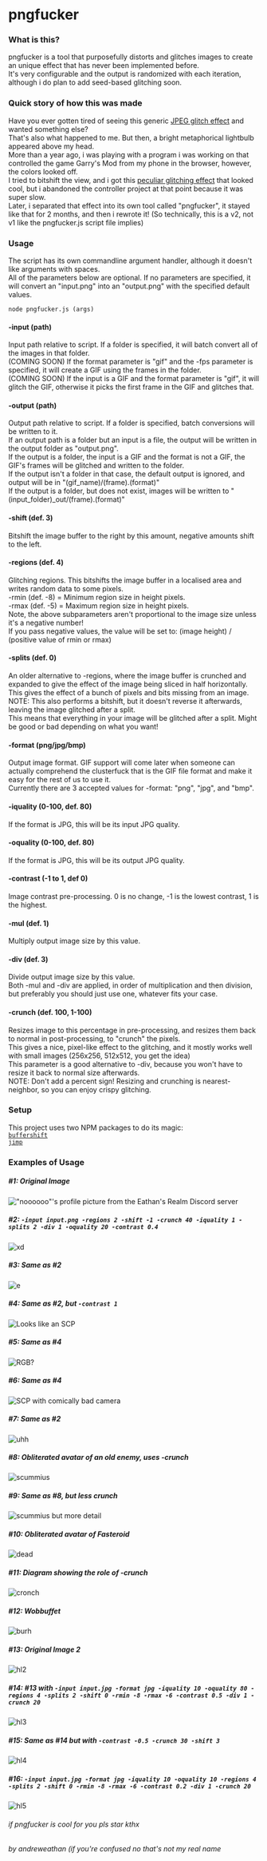 # pngfucker
### What is this?
pngfucker is a tool that purposefully distorts and glitches images to create an unique effect that has never been implemented before.  
It's very configurable and the output is randomized with each iteration, although i do plan to add seed-based glitching soon.
### Quick story of how this was made
Have you ever gotten tired of seeing this generic [JPEG glitch effect](https://cdn.discordapp.com/attachments/701973402973634681/916383906243178496/glitch.jpeg) and wanted something else?  
That's also what happened to me. But then, a bright metaphorical lightbulb appeared above my head.  
More than a year ago, i was playing with a program i was working on that controlled the game Garry's Mod from my phone in the browser, however, the colors looked off.  
I tried to bitshift the view, and i got this [peculiar glitching effect](https://cdn.discordapp.com/attachments/868443505045962783/915652437837242398/unknown.png) that looked cool, but i abandoned the controller project at that point because it was super slow.  
Later, i separated that effect into its own tool called "pngfucker", it stayed like that for 2 months, and then i rewrote it! (So technically, this is a v2, not v1 like the pngfucker.js script file implies)
  
### Usage
The script has its own commandline argument handler, although it doesn't like arguments with spaces.  
All of the parameters below are optional. If no parameters are specified, it will convert an "input.png" into an "output.png" with the specified default values.
  
`node pngfucker.js (args)`  
#### -input (path)
Input path relative to script. If a folder is specified, it will batch convert all of the images in that folder.  
(COMING SOON) If the format parameter is "gif" and the -fps parameter is specified, it will create a GIF using the frames in the folder.  
(COMING SOON) If the input is a GIF and the format parameter is "gif", it will glitch the GIF, otherwise it picks the first frame in the GIF and glitches that.  
  
#### -output (path)  
Output path relative to script. If a folder is specified, batch conversions will be written to it.  
If an output path is a folder but an input is a file, the output will be written in the output folder as "output.png".  
If the output is a folder, the input is a GIF and the format is not a GIF, the GIF's frames will be glitched and written to the folder.  
If the output isn't a folder in that case, the default output is ignored, and output will be in "(gif_name)/(frame).(format)"  
If the output is a folder, but does not exist, images will be written to "(input_folder)_out/(frame).(format)"  
  
#### -shift (def. 3)  
Bitshift the image buffer to the right by this amount, negative amounts shift to the left.  
  
#### -regions (def. 4)  
Glitching regions. This bitshifts the image buffer in a localised area and writes random data to some pixels.  
-rmin (def. -8)			= Minimum region size in height pixels.  
-rmax (def. -5)			= Maximum region size in height pixels.  
Note, the above subparameters aren't proportional to the image size unless it's a negative number!  
If you pass negative values, the value will be set to: (image height) / (positive value of rmin or rmax)  
  
#### -splits (def. 0)  
An older alternative to -regions, where the image buffer is crunched and expanded to give the effect of the image being sliced in half horizontally.  
This gives the effect of a bunch of pixels and bits missing from an image.  
NOTE: This also performs a bitshift, but it doesn't reverse it afterwards, leaving the image glitched after a split.  
This means that everything in your image will be glitched after a split. Might be good or bad depending on what you want!  
  
#### -format (png/jpg/bmp)
Output image format. GIF support will come later when someone can actually comprehend the clusterfuck that is the GIF file format and make it easy for the rest of us to use it.  
Currently there are 3 accepted values for -format: "png", "jpg", and "bmp".  
  
#### -iquality (0-100, def. 80)
If the format is JPG, this will be its input JPG quality.  
  
#### -oquality (0-100, def. 80)
If the format is JPG, this will be its output JPG quality.  
  
#### -contrast (-1 to 1, def 0)
Image contrast pre-processing. 0 is no change, -1 is the lowest contrast, 1 is the highest.  
  
#### -mul (def. 1)
Multiply output image size by this value.  
  
#### -div (def. 3)
Divide output image size by this value.  
Both -mul and -div are applied, in order of multiplication and then division, but preferably you should just use one, whatever fits your case.  
  
#### -crunch (def. 100, 1-100)
Resizes image to this percentage in pre-processing, and resizes them back to normal in post-processing, to "crunch" the pixels.  
This gives a nice, pixel-like effect to the glitching, and it mostly works well with small images (256x256, 512x512, you get the idea)  
This parameter is a good alternative to -div, because you won't have to resize it back to normal size afterwards.  
NOTE: Don't add a percent sign! Resizing and crunching is nearest-neighbor, so you can enjoy crispy glitching.  
  
### Setup
This project uses two NPM packages to do its magic:  
[`buffershift`](https://www.npmjs.com/package/buffershift)  
[`jimp`](https://www.npmjs.com/package/jimp)  
  
### Examples of Usage
##### #1: Original Image
!["noooooo"'s profile picture from the Eathan's Realm Discord server](https://cdn.discordapp.com/attachments/868443505045962783/916389615882076190/input.png)  
  
##### #2: `-input input.png -regions 2 -shift -1 -crunch 40 -iquality 1 -splits 2 -div 1 -oquality 20 -contrast 0.4`
![xd](https://cdn.discordapp.com/attachments/868443505045962783/916381825625108520/output.png)  
  
##### #3: Same as #2
![e](https://cdn.discordapp.com/attachments/868443505045962783/916390652349120532/output.png)  
  
##### #4: Same as #2, but `-contrast 1`
![Looks like an SCP](https://cdn.discordapp.com/attachments/868443505045962783/916382052117540925/output.png)  
  
##### #5: Same as #4
![RGB?](https://cdn.discordapp.com/attachments/868443505045962783/916382005770461224/output.png)  
  
##### #6: Same as #4
![SCP with comically bad camera](https://cdn.discordapp.com/attachments/868443505045962783/916067562465398784/output-3.jpg)  
  
##### #7: Same as #2
![uhh](https://cdn.discordapp.com/attachments/626313822113759232/915689527199293540/output.png)  
  
##### #8: Obliterated avatar of an old enemy, uses -crunch
![scummius](https://media.discordapp.net/attachments/626313822113759232/915683554250342441/output.png)  
  
##### #9: Same as #8, but less crunch
![scummius but more detail](https://cdn.discordapp.com/attachments/626313822113759232/915683608478502922/output.png)  
  
##### #10: Obliterated avatar of Fasteroid
![dead](https://cdn.discordapp.com/attachments/626313822113759232/915683427712389151/output.png)  
  
##### #11: Diagram showing the role of -crunch
![cronch](https://media.discordapp.net/attachments/419150279137820673/915685316436852796/unknown.png?width=538&height=360)  
  
##### #12: Wobbuffet
![burh](https://cdn.discordapp.com/attachments/419150279137820673/915682846037921823/output.png)  
  
##### #13: Original Image 2
![hl2](https://cdn.discordapp.com/attachments/876672769490821123/916607510729859092/input.jpg)  
  
##### #14: #13 with `-input input.jpg -format jpg -iquality 10 -oquality 80 -regions 4 -splits 2 -shift 0 -rmin -8 -rmax -6 -contrast 0.5 -div 1 -crunch 20`
![hl3](https://cdn.discordapp.com/attachments/876672769490821123/916607184547250187/output.jpg)  
  
##### #15: Same as #14 but with `-contrast -0.5 -crunch 30 -shift 3`
![hl4](https://cdn.discordapp.com/attachments/876672769490821123/916606609638182962/output.jpg)  
  
##### #16: `-input input.jpg -format jpg -iquality 10 -oquality 10 -regions 4 -splits 2 -shift 0 -rmin -8 -rmax -6 -contrast 0.2 -div 1 -crunch 20`
![hl5](https://cdn.discordapp.com/attachments/876672769490821123/916606384236269588/output.jpg)  
  
###### if pngfucker is cool for you pls star kthx
###### by andreweathan (if you're confused no that's not my real name
